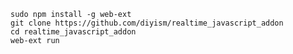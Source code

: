     sudo npm install -g web-ext
    git clone https://github.com/diyism/realtime_javascript_addon
    cd realtime_javascript_addon
    web-ext run
